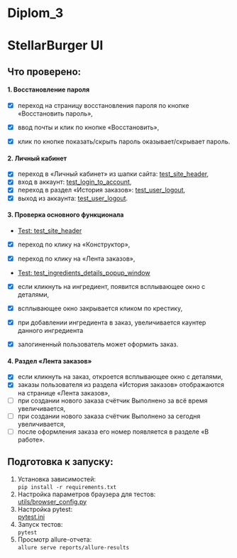 # Diplom_3

# StellarBurger UI

## Что проверено:

#### 1. Восстановление пароля

- [x] переход на страницу восстановления пароля по кнопке «Восстановить пароль»,
- [x] ввод почты и клик по кнопке «Восстановить»,
- [x] клик по кнопке показать/скрыть пароль оказывает/скрывает пароль.


#### 2. Личный кабинет

- [x] переход в «Личный кабинет» из шапки сайта: [test_site_header](tests/test_header_page.py),
- [x] вход в аккаунт: [test_login_to_account](tests/test_login_page.py), 
- [x] переход в раздел «История заказов»: [test_user_logout](tests/test_profile_page.py),
- [x] выход из аккаунта: [test_user_logout](tests/test_profile_page.py).

#### 3. Проверка основного функционала

- [Test: test_site_header](tests/test_site_header.py)
- [x] переход по клику на «Конструктор»,
- [x] переход по клику на «Лента заказов»,


- [Test: test_ingredients_details_popup_window](tests/test_constructor_page.py)
- [x] если кликнуть на ингредиент, появится всплывающее окно с деталями,
- [x] всплывающее окно закрывается кликом по крестику,


- [x] при добавлении ингредиента в заказ, увеличивается каунтер данного ингредиента
- [x] залогиненный пользователь может оформить заказ.

#### 4. Раздел «Лента заказов»

- [x] если кликнуть на заказ, откроется всплывающее окно с деталями,
- [x] заказы пользователя из раздела «История заказов» отображаются на странице «Лента заказов»,
- [ ] при создании нового заказа счётчик Выполнено за всё время увеличивается,
- [ ] при создании нового заказа счётчик Выполнено за сегодня увеличивается,
- [ ] после оформления заказа его номер появляется в разделе «В работе».

## Подготовка к запуску:

1. Установка зависимостей:  
   ```pip install -r requirements.txt```
2. Настройка параметров браузера для тестов:  
   [utils/browser_config.py](utils/browser_config.py)
3. Настройка pytest:  
   [pytest.ini](pytest.ini)
4. Запуск тестов:  
   ```pytest```
5. Просмотр allure-отчета:  
   ```allure serve reports/allure-results```  